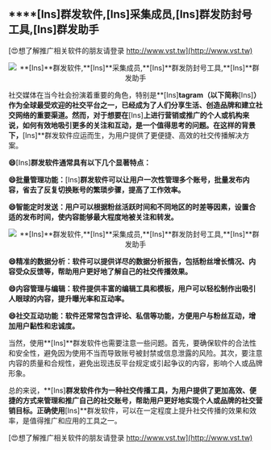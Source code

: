 ## ****[Ins]**群发软件,**[Ins]**采集成员,**[Ins]**群发防封号工具,**[Ins]**群发助手**

[😍想了解推广相关软件的朋友请登录 http://www.vst.tw](http://www.vst.tw)

 <center><img src="https://vst.tw/MP4/tuiguang/png/1.png" alt="**[Ins]**群发软件,**[Ins]**采集成员,**[Ins]**群发防封号工具,**[Ins]**群发助手"></center>

社交媒体在当今社会扮演着重要的角色，特别是**[Ins]**tagram（以下简称**[Ins]**）作为全球最受欢迎的社交平台之一，已经成为了人们分享生活、创造品牌和建立社交网络的重要渠道。然而，对于想要在**[Ins]**上进行营销或推广的个人或机构来说，如何有效地吸引更多的关注和互动，是一个值得思考的问题。在这样的背景下，**[Ins]**群发软件应运而生，为用户提供了更便捷、高效的社交传播解决方案。

**😄**[Ins]**群发软件通常具有以下几个显著特点：**

**😄批量管理功能：**[Ins]**群发软件可以让用户一次性管理多个账号，批量发布内容，省去了反复切换账号的繁琐步骤，提高了工作效率。**

**😄智能定时发送：用户可以根据粉丝活跃时间和不同地区的时差等因素，设置合适的发布时间，使内容能够最大程度地被关注和转发。**

 <center><img src="https://vst.tw/MP4/tuiguang/png/3.png" alt="**[Ins]**群发软件,**[Ins]**采集成员,**[Ins]**群发防封号工具,**[Ins]**群发助手"></center>

**😄精准的数据分析：软件可以提供详尽的数据分析报告，包括粉丝增长情况、内容受众反馈等，帮助用户更好地了解自己的社交传播效果。**

**😄内容管理与编辑：软件提供丰富的编辑工具和模板，用户可以轻松制作出吸引人眼球的内容，提升曝光率和互动率。**

**😄社交互动功能：软件还常常包含评论、私信等功能，方便用户与粉丝互动，增加用户黏性和忠诚度。**

当然，使用**[Ins]**群发软件也需要注意一些问题。首先，要确保软件的合法性和安全性，避免因为使用不当而导致账号被封禁或信息泄露的风险。其次，要注意内容的质量和合规性，避免出现违反平台规定或引起争议的内容，影响个人或品牌形象。

总的来说，**[Ins]**群发软件作为一种社交传播工具，为用户提供了更加高效、便捷的方式来管理和推广自己的社交账号，帮助用户更好地实现个人或品牌的社交营销目标。正确使用**[Ins]**群发软件，可以在一定程度上提升社交传播的效果和效率，是值得推广和应用的工具之一。

[😍想了解推广相关软件的朋友请登录 http://www.vst.tw](http://www.vst.tw)



